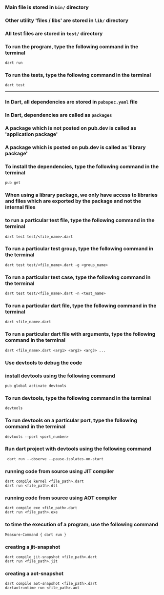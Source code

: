 ### Main file is stored in `bin/` directory
### Other utility 'files / libs' are stored in `lib/` directory
### All test files are stored in `test/` directory

### To run the program, type the following command in the terminal

```
dart run
```

### To run the tests, type the following command in the terminal

```
dart test
```

---

### In Dart, all dependencies are stored in `pubspec.yaml` file
### In Dart, dependencies are called as `packages`

### A package which is not posted on pub.dev is called as 'application package'

### A package which is posted on pub.dev is called as 'library package'

### To install the dependencies, type the following command in the terminal

```
pub get
```

### When using a library package, we only have access to libraries and files which are exported by the package and not the internal files

### to run a particular test file, type the following command in the terminal

```
dart test test/<file_name>.dart
```

### To run a particular test group, type the following command in the terminal

```
dart test test/<file_name>.dart -g <group_name>
```

### To run a particular test case, type the following command in the terminal

```
dart test test/<file_name>.dart -n <test_name>
```

### To run a particular dart file, type the following command in the terminal

```
dart <file_name>.dart
```

### To run a particular dart file with arguments, type the following command in the terminal

```
dart <file_name>.dart <arg1> <arg2> <arg3> ...
```

### Use devtools to debug the code

### install devtools using the following command

```
pub global activate devtools
```

### To run devtools, type the following command in the terminal

```
devtools
```

### To run devtools on a particular port, type the following command in the terminal

```
devtools --port <port_number>
```

### Run dart project with devtools using the following command

```
 dart run --observe --pause-isolates-on-start
```

### running code from source using JIT compiler

```
dart compile kernel <file_path>.dart
dart run <file_path>.dll
```

### running code from source using AOT compiler

```
dart compile exe <file_path>.dart
dart run <file_path>.exe
```

### to time the execution of a program, use the following command

```
Measure-Command { dart run }
```

### creating a jit-snapshot

```
dart compile jit-snapshot <file_path>.dart
dart run <file_path>.jit
```

### creating a aot-snapshot

```
dart compile aot-snapshot <file_path>.dart
dartaotruntime run <file_path>.aot
```